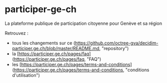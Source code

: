 # participer-ge-ch
La plateforme publique de participation citoyenne pour Genève et sa région


Retrouvez :
- tous les changements sur ce (https://github.com/octree-gva/decidim-participer.ge.ch/blob/master/README.md, "repository")
- la [https://participer.ge.ch/pages/faq] (https://participer.ge.ch/pages/faq, "FAQ")
- les [https://participer.ge.ch/pages/terms-and-conditions] (https://participer.ge.ch/pages/terms-and-conditions, "conditions d'utilisation") 
